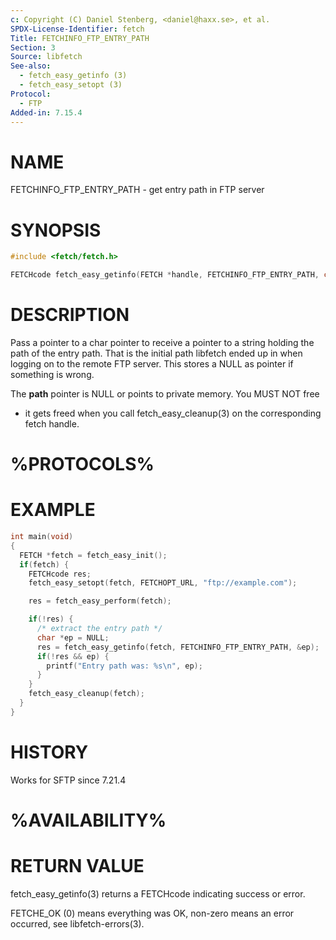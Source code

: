 ```yaml
---
c: Copyright (C) Daniel Stenberg, <daniel@haxx.se>, et al.
SPDX-License-Identifier: fetch
Title: FETCHINFO_FTP_ENTRY_PATH
Section: 3
Source: libfetch
See-also:
  - fetch_easy_getinfo (3)
  - fetch_easy_setopt (3)
Protocol:
  - FTP
Added-in: 7.15.4
---
```


# NAME

FETCHINFO_FTP_ENTRY_PATH - get entry path in FTP server

# SYNOPSIS

~~~c
#include <fetch/fetch.h>

FETCHcode fetch_easy_getinfo(FETCH *handle, FETCHINFO_FTP_ENTRY_PATH, char **path);
~~~

# DESCRIPTION

Pass a pointer to a char pointer to receive a pointer to a string holding the
path of the entry path. That is the initial path libfetch ended up in when
logging on to the remote FTP server. This stores a NULL as pointer if
something is wrong.

The **path** pointer is NULL or points to private memory. You MUST NOT free
- it gets freed when you call fetch_easy_cleanup(3) on the corresponding fetch
handle.

# %PROTOCOLS%

# EXAMPLE

~~~c
int main(void)
{
  FETCH *fetch = fetch_easy_init();
  if(fetch) {
    FETCHcode res;
    fetch_easy_setopt(fetch, FETCHOPT_URL, "ftp://example.com");

    res = fetch_easy_perform(fetch);

    if(!res) {
      /* extract the entry path */
      char *ep = NULL;
      res = fetch_easy_getinfo(fetch, FETCHINFO_FTP_ENTRY_PATH, &ep);
      if(!res && ep) {
        printf("Entry path was: %s\n", ep);
      }
    }
    fetch_easy_cleanup(fetch);
  }
}
~~~

# HISTORY

Works for SFTP since 7.21.4

# %AVAILABILITY%

# RETURN VALUE

fetch_easy_getinfo(3) returns a FETCHcode indicating success or error.

FETCHE_OK (0) means everything was OK, non-zero means an error occurred, see
libfetch-errors(3).
